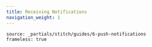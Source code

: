 ```yaml
---
title: Receiving Notifications
navigation_weight: 1
---
```


```tabbed_content
source: _partials/stitch/guides/6-push-notifications
frameless: true
```
